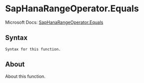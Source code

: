 ---
---

# SapHanaRangeOperator.Equals

Microsoft Docs: [SapHanaRangeOperator.Equals](https://docs.microsoft.com/en-us/powerquery-m/saphanarangeoperator-equals)

## Syntax

```powerquery-m
Syntax for this function.
```

## About

About this function.

